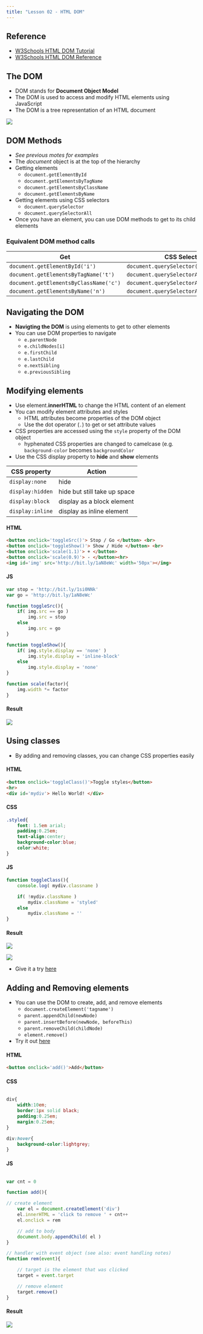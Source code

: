 ```yaml
---
title: "Lesson 02 - HTML DOM"
---
```



## Reference

- [W3Schools HTML DOM Tutorial](http://www.w3schools.com/js/js_htmldom.asp)
- [W3Schools HTML DOM Reference](http://www.w3schools.com/jsref/default.asp)

## The DOM

- DOM stands for **Document Object Model**
- The DOM is used to access and modify HTML elements using JavaScript
- The DOM is a tree representation of an HTML document

![](https://www.w3schools.com/js/pic_htmltree.gif)

## DOM Methods

- *See previous motes for examples*
- The *document* object is at the top of the hierarchy
- Getting elements
    - ```document.getElementById```
    - ```document.getElementsByTagName```
    - ```document.getElementsByClassName```
    - ```document.getElementsByName```
- Getting elements using CSS selectors
    - ```document.querySelector```
    - ```document.querySelectorAll```
- Once you have an element, you can use DOM methods to get to its child elements

### Equivalent DOM method calls

| Get | CSS Selector |
| --- | --- |
| ```document.getElementById('i')``` | ```document.querySelector('#i')``` |
| ```document.getElementsByTagName('t')``` | ```document.querySelectorAll('t')``` |
| ```document.getElementsByClassName('c')``` | ```document.querySelectorAll('.c')``` |
| ```document.getElementsByName('n')``` | ```document.querySelectorAll('[name=n]')``` |

## Navigating the DOM

- **Navigting the DOM** is using elements to get to other elements
- You can use DOM properties to navigate
    - ```e.parentNode```
    - ```e.childNodes[i]```
    - ```e.firstChild```
    - ```e.lastChild```
    - ```e.nextSibling```
    - ```e.previousSibling```

## Modifying elements

- Use element.**innerHTML** to change the HTML content of an element
- You can modify element attributes and styles
    - HTML attributes become properties of the DOM object
    - Use the dot operator (```.```) to get or set attribute values
- CSS properties are accessed using the ```style``` property of the DOM object
    - hyphenated CSS properties are changed to camelcase (e.g. ```background-color``` becomes ```backgroundColor```
- Use the CSS display property to **hide** and **show** elements

| CSS property | Action |
| --- | --- |
| ```display:none``` | hide |
| ```display:hidden``` | hide but still take up space |
| ```display:block``` | display as a block element |
| ```display:inline``` | display as inline element |


#### HTML

``` html
<button onclick='toggleSrc()'> Stop / Go </button> <br>
<button onclick='toggleShow()'> Show / Hide </button> <br>
<button onclick='scale(1.1)'> + </button>
<button onclick='scale(0.9)'> - </button><hr>
<img id='img' src='http://bit.ly/1aN8eWc' width='50px'></img>
```

#### JS

``` javascript
var stop = 'http://bit.ly/1si0NNk'
var go = 'http://bit.ly/1aN8eWc'

function toggleSrc(){
    if( img.src == go )
        img.src = stop
    else
        img.src = go
}

function toggleShow(){
    if( img.style.display == 'none' )
        img.style.display = 'inline-block'
    else
        img.style.display = 'none'
}

function scale(factor){
    img.width *= factor
}

```

#### Result

![](/images/cp1/unit-09/dom1.png)

## Using classes

- By adding and removing classes, you can change CSS properties easily

#### HTML

``` html
<button onclick='toggleClass()'>Toggle styles</button>
<hr>
<div id='mydiv'> Hello World! </div>
```

#### CSS

``` css
.styled{
    font: 1.5em arial;
    padding:0.25em;
    text-align:center;
    background-color:blue;
    color:white;
}
```

#### JS

``` javascript
function toggleClass(){
    console.log( mydiv.classname )

    if( !mydiv.className )
        mydiv.className = 'styled'
    else
        mydiv.className = ''
}

```

#### Result

![](/images/cp1/unit-09/dom2.png)

![](/images/cp1/unit-09/dom3.png)

- Give it a try [here](https://repl.it/HC1T/1)

## Adding and Removing elements

- You can use the DOM to create, add, and remove elements
    - ```document.createElement('tagname')```
    - ```parent.appendChild(newNode)```
    - ```parent.insertBefore(newNode, beforeThis)```
    - ```parent.removeChild(childNode)```
    - ```element.remove()```
- Try it out [here](https://repl.it/HC1z/1)

#### HTML

``` html
<button onclick='add()'>Add</button>
```

#### CSS

``` css

div{
    width:10em;
    border:1px solid black;
    padding:0.25em;
    margin:0.25em;
}

div:hover{
    background-color:lightgrey;
}
```

#### JS

``` javascript

var cnt = 0

function add(){

// create element
    var el = document.createElement('div')
    el.innerHTML = 'click to remove ' + cnt++
    el.onclick = rem

    // add to body
    document.body.appendChild( el )
}

// handler with event object (see also: event handling notes)
function rem(event){

    // target is the element that was clicked
    target = event.target

    // remove element
    target.remove()
}
```

#### Result

![](/images/cp1/unit-09/dom4.png)
